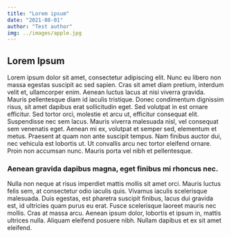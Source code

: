 ```yaml
---
title: "Lorem ipsum"
date: "2021-08-01"
author: "Test author"
img: ../images/apple.jpg
---
```


## Lorem Ipsum

Lorem ipsum dolor sit amet, consectetur adipiscing elit. Nunc eu libero non massa egestas suscipit ac sed sapien. Cras sit amet diam pretium, interdum velit et, ullamcorper enim. Aenean luctus lacus at nisi viverra gravida. Mauris pellentesque diam id iaculis tristique. Donec condimentum dignissim risus, sit amet dapibus erat sollicitudin eget. Sed volutpat in est ornare efficitur. Sed tortor orci, molestie et arcu ut, efficitur consequat elit. Suspendisse nec sem lacus. Mauris viverra malesuada nisl, vel consequat sem venenatis eget. Aenean mi ex, volutpat et semper sed, elementum et metus. Praesent at quam non ante suscipit tempus. Nam finibus auctor dui, nec vehicula est lobortis ut. Ut convallis arcu nec tortor eleifend ornare. Proin non accumsan nunc. Mauris porta vel nibh et pellentesque.

### Aenean gravida dapibus magna, eget finibus mi rhoncus nec.

Nulla non neque at risus imperdiet mattis mollis sit amet orci. Mauris luctus felis sem, at consectetur odio iaculis quis. Vivamus iaculis scelerisque malesuada. Duis egestas, est pharetra suscipit finibus, lacus dui gravida est, id ultricies quam purus eu erat. Fusce scelerisque laoreet mauris nec mollis. Cras at massa arcu. Aenean ipsum dolor, lobortis et ipsum in, mattis ultrices nulla. Aliquam eleifend posuere nibh. Nullam dapibus et ex sit amet eleifend.